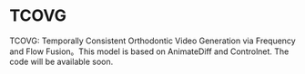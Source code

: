 # TCOVG
TCOVG: Temporally Consistent Orthodontic Video Generation via Frequency and Flow Fusion。This model is based on AnimateDiff and Controlnet. The code will be available soon.
